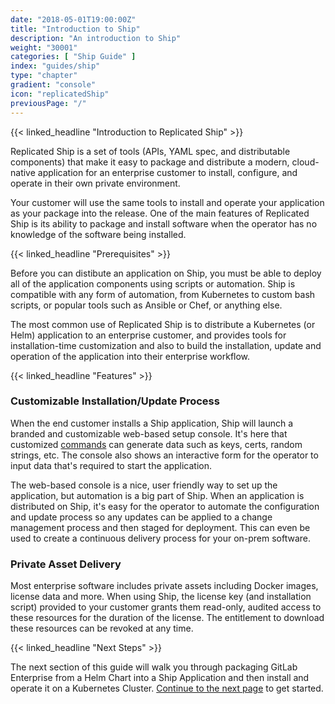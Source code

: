 ```yaml
---
date: "2018-05-01T19:00:00Z"
title: "Introduction to Ship"
description: "An introduction to Ship"
weight: "30001"
categories: [ "Ship Guide" ]
index: "guides/ship"
type: "chapter"
gradient: "console"
icon: "replicatedShip"
previousPage: "/"
---
```


{{< linked_headline "Introduction to Replicated Ship" >}}

Replicated Ship is a set of tools (APIs, YAML spec, and distributable components) that make it easy to package and distribute a modern, cloud-native application for an enterprise customer to install, configure, and operate in their own private environment.

Your customer will use the same tools to install and operate your application as your package into the release. One of the main features of Replicated Ship is its ability to package and install software when the operator has no knowledge of the software being installed.

{{< linked_headline "Prerequisites" >}}

Before you can distibute an application on Ship, you must be able to deploy all of the application components using scripts or automation. Ship is compatible with any form of automation, from Kubernetes to custom bash scripts, or popular tools such as Ansible or Chef, or anything else.

The most common use of Replicated Ship is to distribute a Kubernetes (or Helm) application to an enterprise customer, and provides tools for installation-time customization and also to build the installation, update and operation of the application into their enterprise workflow.

{{< linked_headline "Features" >}}

### Customizable Installation/Update Process

When the end customer installs a Ship application, Ship will launch a branded and customizable web-based setup console. It's here that customized [commands](/docs/ship/commands) can generate data such as keys, certs, random strings, etc. The console also shows an interactive form for the operator to input data that's required to start the application.

The web-based console is a nice, user friendly way to set up the application, but automation is a big part of Ship. When an application is distributed on Ship, it's easy for the operator to automate the configuration and update process so any updates can be applied to a change management process and then staged for deployment. This can even be used to create a continuous delivery process for your on-prem software.

### Private Asset Delivery

Most enterprise software includes private assets including Docker images, license data and more. When using Ship, the license key (and installation script) provided to your customer grants them read-only, audited access to these resources for the duration of the license. The entitlement to download these resources can be revoked at any time.

{{< linked_headline "Next Steps" >}}

The next section of this guide will walk you through packaging GitLab Enterprise from a Helm Chart into a Ship Application and then install and operate it on a Kubernetes Cluster. [Continue to the next page](../create-a-release) to get started.